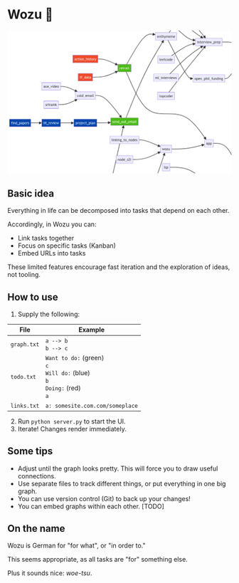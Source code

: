 # Wozu 🤔

<img src="wozu.png" width="700">

## Basic idea

Everything in life can be decomposed into tasks that depend on each other.

Accordingly, in Wozu you can:

- Link tasks together
- Focus on specific tasks (Kanban)
- Embed URLs into tasks

These limited features encourage fast iteration and the exploration of ideas, not tooling.

## How to use

1. Supply the following:
   
|File|Example|
|---|---|
|`graph.txt`|`a --> b`<br>`b --> c`|
|`todo.txt`|`Want to do:` (green)<br>`c`<br>`Will do:` (blue)<br>`b`<br>`Doing:` (red)<br>`a`|
|`links.txt`|`a: somesite.com.com/someplace`|

2. Run `python server.py` to start the UI.
3. Iterate! Changes render immediately.

## Some tips

- Adjust until the graph looks pretty. This will force you to draw useful connections.
- Use separate files to track different things, or put everything in one big graph.
- You can use version control (Git) to back up your changes!
- You can embed graphs within each other. [TODO]

## On the name

Wozu is German for "for what", or "in order to." 

This seems appropriate, as all tasks are "for" something else. 

Plus it sounds nice: _woe-tsu_.
